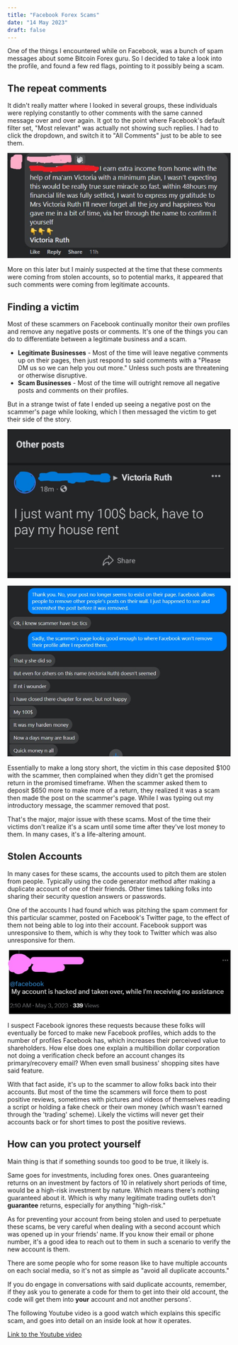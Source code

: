 ```yaml
---
title: "Facebook Forex Scams"
date: "14 May 2023"
draft: false
---
```


One of the things I encountered while on Facebook, was a bunch of spam messages about some Bitcoin Forex guru. So I decided to take a look into the profile, and found a few red flags, pointing to it possibly being a scam.

## The repeat comments

It didn't really matter where I looked in several groups, these individuals were replying constantly to other comments with the same canned message over and over again. It got to the point where Facebook's default filter set, "Most relevant" was actually not showing such replies. I had to click the dropdown, and switch it to "All Comments" just to be able to see them.

![Screenshot of a spam comment](spambot.jpg)

More on this later but I mainly suspected at the time that these comments were coming from stolen accounts, so to potential marks, it appeared that such comments were coming from legitimate accounts.

## Finding a victim

Most of these scammers on Facebook continually monitor their own profiles and remove any negative posts or comments. It's one of the things you can do to differentiate between a legitimate business and a scam.

* **Legitimate Businesses** - Most of the time will leave negative comments up on their pages, then just respond to said comments with a "Please DM us so we can help you out more." Unless such posts are threatening or otherwise disruptive.
* **Scam Businesses** - Most of the time will outright remove all negative posts and comments on their profiles.

But in a strange twist of fate I ended up seeing a negative post on the scammer's page while looking, which I then messaged the victim to get their side of the story.

![Post of victim losing $100 to the scam](victim1.jpg)

![Conversation between me and the victim](victimconvo1.jpg)

Essentially to make a long story short, the victim in this case deposited $100 with the scammer, then complained when they didn't get the promised return in the promised timeframe. When the scammer asked them to deposit $650 more to make more of a return, they realized it was a scam then made the post on the scammer's page. While I was typing out my introductory message, the scammer removed that post.

That's the major, major issue with these scams. Most of the time their victims don't realize it's a scam until some time after they've lost money to them. In many cases, it's a life-altering amount.

## Stolen Accounts

In many cases for these scams, the accounts used to pitch them are stolen from people. Typically using the code generator method after making a duplicate account of one of their friends. Other times talking folks into sharing their security question answers or passwords.

One of the accounts I had found which was pitching the spam comment for this particular scammer, posted on Facebook's Twitter page, to the effect of them not being able to log into their account. Facebook support was unresponsive to them, which is why they took to Twitter which was also unresponsive for them.

![Twitter post, unable to get into account.](twitterlockedout.jpg)

I suspect Facebook ignores these requests because these folks will eventually be forced to make new Facebook profiles, which adds to the number of profiles Facebook has, which increases their perceived value to shareholders. How else does one explain a multibillion dollar corporation not doing a verification check before an account changes its primary/recovery email? When even small business' shopping sites have said feature.

With that fact aside, it's up to the scammer to allow folks back into their accounts. But most of the time the scammers will force them to post positive reviews, sometimes with pictures and videos of themselves reading a script or holding a fake check or their own money (which wasn't earned through the 'trading' scheme). Likely the victims will never get their accounts back or for short times to post the positive reviews.

## How can you protect yourself

Main thing is that if something sounds too good to be true, it likely is.

Same goes for investments, including forex ones. Ones guaranteeing returns on an investment by factors of 10 in relatively short periods of time, would be a high-risk investment by nature. Which means there's nothing guaranteed about it. Which is why many legitimate trading outlets don't **guarantee** returns, especially for anything "high-risk."

As for preventing your account from being stolen and used to perpetuate these scams, be very careful when dealing with a second account which was opened up in your friends' name. If you know their email or phone number, it's a good idea to reach out to them in such a scenario to verify the new account is them.

There are some people who for some reason like to have multiple accounts on each social media, so it's not as simple as "avoid all duplicate accounts."

If you do engage in conversations with said duplicate accounts, remember, if they ask you to generate a code for them to get into their old account, the code will get them into **your** account and not another persons'.

The following Youtube video is a good watch which explains this specific scam, and goes into detail on an inside look at how it operates.

[Link to the Youtube video](https://youtu.be/zj1_RYNF7nM)